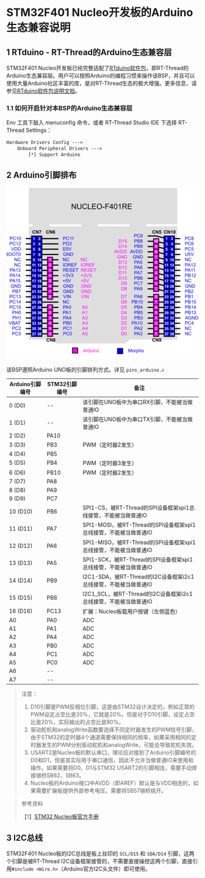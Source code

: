 # STM32F401 Nucleo开发板的Arduino生态兼容说明

## 1 RTduino - RT-Thread的Arduino生态兼容层

STM32F401 Nucleo开发板已经完整适配了[RTduino软件包](https://github.com/mysterywolf/RTduino)，即RT-Thread的Arduino生态兼容层。用户可以按照Arduino的编程习惯来操作该BSP，并且可以使用大量Arduino社区丰富的库，是对RT-Thread生态的极大增强。更多信息，请参见[RTduino软件包说明文档](https://github.com/mysterywolf/RTduino)。

### 1.1 如何开启针对本BSP的Arduino生态兼容层

Env 工具下敲入 menuconfig 命令，或者 RT-Thread Studio IDE 下选择 RT-Thread Settings：

```Kconfig
Hardware Drivers Config --->
    Onboard Peripheral Drivers --->
        [*] Support Arduino
```

## 2 Arduino引脚排布

![nucleo-f401-pinout](nucleo-f401-pinout.png)

该BSP遵照Arduino UNO板的引脚排列方式。详见 `pins_arduino.c`

| Arduino引脚编号 | STM32引脚编号 | 备注                                                         |
| --------------- | ------------- | ------------------------------------------------------------ |
| 0 (D0)          | --            | 该引脚在UNO板中为串口RX引脚，不能被当做普通IO                |
| 1 (D1)          | --            | 该引脚在UNO板中为串口TX引脚，不能被当做普通IO                |
| 2 (D2)          | PA10          |                                                              |
| 3 (D3)          | PB3           | PWM（定时器2发生）                                           |
| 4 (D4)          | PB5           |                                                              |
| 5 (D5)          | PB4           | PWM（定时器3发生）                                           |
| 6 (D6)          | PB10          | PWM（定时器2发生）                                           |
| 7 (D7)          | PA8           |                                                              |
| 8 (D8)          | PA9           |                                                              |
| 9 (D9)          | PC7           |                                                              |
| 10 (D10)        | PB6           | SPI1-CS，被RT-Thread的SPI设备框架spi1总线接管，不能被当做普通IO |
| 11 (D11)        | PA7           | SPI1-MOSI，被RT-Thread的SPI设备框架spi1总线接管，不能被当做普通IO |
| 12 (D12)        | PA6           | SPI1-MISO，被RT-Thread的SPI设备框架spi1总线接管，不能被当做普通IO |
| 13 (D13)        | PA5           | SPI1-SCK，被RT-Thread的SPI设备框架spi1总线接管，不能被当做普通IO |
| 14 (D14)        | PB9           | I2C1-SDA，被RT-Thread的I2C设备框架i2c1总线接管，不能被当做普通IO |
| 15 (D15)        | PB8           | I2C1_SCL，被RT-Thread的I2C设备框架i2c1总线接管，不能被当做普通IO |
| 16 (D16)        | PC13          | 扩展：Nucleo板载用户按键（左侧蓝色）                         |
| A0              | PA0           | ADC                                                          |
| A1              | PA1           | ADC                                                          |
| A2              | PA4           | ADC                                                          |
| A3              | PB0           | ADC                                                          |
| A4              | PC1           | ADC                                                          |
| A5              | PC0           | ADC                                                          |
| A6              | --            |                                                              |
| A7              | --            |                                                              |

> 注意：
>
> 1. D10引脚是PWM反相位引脚，这是由STM32设计决定的，例如正常的PWM设定占空比是20%，它就是20%。但是对于D10引脚，设定占空比是20%，实际输出的占空比是80%。
> 2. 驱动舵机和analogWrite函数要选择不同定时器发生的PWM信号引脚，由于STM32的定时器4个通道需要保持相同的频率，如果采用相同的定时器发生的PWM分别驱动舵机和analogWrite，可能会导致舵机失效。
> 3. USART2是Nucleo板的默认串口，理论应对接到了Arduino引脚编号的D0和D1，但是其实际用于串口通信，因此不允许当做普通IO来使用和操作。如果需要将D0、D1与STM32 USART2的引脚相连，需要手动焊接锡桥SB62、SB63。
> 4. Nucleo板的Arduino接口中AVDD（即AREF）默认是与VDD相连的，如果需要扩展板提供外部参考电压，需要将SB57锡桥挑开。

> 参考资料
>
> 【1】[STM32 Nucleo板官方手册](https://www.st.com/resource/en/user_manual/um1724-stm32-nucleo64-boards-mb1136-stmicroelectronics.pdf)

## 3 I2C总线

STM32F401 Nucleo板的I2C总线是板上丝印的 `SCL/D15` 和 `SDA/D14` 引脚，这两个引脚是被RT-Thread I2C设备框架接管的，不需要直接操控这两个引脚，直接引用`#include <Wire.h>`（Arduino官方I2C头文件）即可使用。